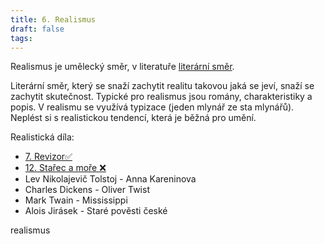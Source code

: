 ```yaml
---
title: 6. Realismus
draft: false
tags:
---
```

 Realismus je umělecký směr, v literatuře [literární směr](1.%20Literární%20směr.md).

Literární směr, který se snaží zachytit realitu takovou jaká se jeví, snaží se zachytit skutečnost. Typické pro realismus jsou romány, charakteristiky a popis. V realismu se využívá typizace (jeden mlynář ze sta mlynářů). Neplést si s realistickou tendencí, která je běžná pro umění.

Realistická díla:
- [7. Revizor✅](7.%20Revizor✅.md)
- [12. Stařec a moře ❌](12.%20Stařec%20a%20moře%20❌.md)
- Lev Nikolajevič Tolstoj - Anna Kareninova
- Charles Dickens - Oliver Twist
- Mark Twain - Mississippi
- Alois Jirásek - Staré pověsti české

realismus